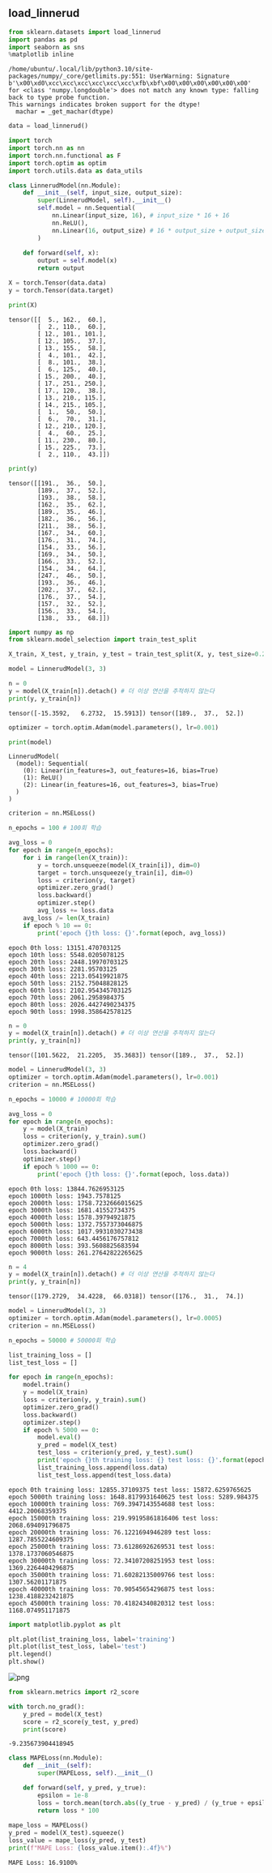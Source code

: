 ## load_linnerud


```python
from sklearn.datasets import load_linnerud
import pandas as pd
import seaborn as sns
%matplotlib inline
```

    /home/ubuntu/.local/lib/python3.10/site-packages/numpy/_core/getlimits.py:551: UserWarning: Signature b'\x00\xd0\xcc\xcc\xcc\xcc\xcc\xcc\xfb\xbf\x00\x00\x00\x00\x00\x00' for <class 'numpy.longdouble'> does not match any known type: falling back to type probe function.
    This warnings indicates broken support for the dtype!
      machar = _get_machar(dtype)



```python
data = load_linnerud()
```


```python
import torch
import torch.nn as nn
import torch.nn.functional as F
import torch.optim as optim
import torch.utils.data as data_utils
```


```python
class LinnerudModel(nn.Module):
    def __init__(self, input_size, output_size):
        super(LinnerudModel, self).__init__()
        self.model = nn.Sequential(
            nn.Linear(input_size, 16), # input_size * 16 + 16
            nn.ReLU(),
            nn.Linear(16, output_size) # 16 * output_size + output_size
        )
        
    def forward(self, x):
        output = self.model(x)
        return output
```


```python
X = torch.Tensor(data.data)
y = torch.Tensor(data.target)
```


```python
print(X)
```

    tensor([[  5., 162.,  60.],
            [  2., 110.,  60.],
            [ 12., 101., 101.],
            [ 12., 105.,  37.],
            [ 13., 155.,  58.],
            [  4., 101.,  42.],
            [  8., 101.,  38.],
            [  6., 125.,  40.],
            [ 15., 200.,  40.],
            [ 17., 251., 250.],
            [ 17., 120.,  38.],
            [ 13., 210., 115.],
            [ 14., 215., 105.],
            [  1.,  50.,  50.],
            [  6.,  70.,  31.],
            [ 12., 210., 120.],
            [  4.,  60.,  25.],
            [ 11., 230.,  80.],
            [ 15., 225.,  73.],
            [  2., 110.,  43.]])



```python
print(y)
```

    tensor([[191.,  36.,  50.],
            [189.,  37.,  52.],
            [193.,  38.,  58.],
            [162.,  35.,  62.],
            [189.,  35.,  46.],
            [182.,  36.,  56.],
            [211.,  38.,  56.],
            [167.,  34.,  60.],
            [176.,  31.,  74.],
            [154.,  33.,  56.],
            [169.,  34.,  50.],
            [166.,  33.,  52.],
            [154.,  34.,  64.],
            [247.,  46.,  50.],
            [193.,  36.,  46.],
            [202.,  37.,  62.],
            [176.,  37.,  54.],
            [157.,  32.,  52.],
            [156.,  33.,  54.],
            [138.,  33.,  68.]])



```python
import numpy as np
from sklearn.model_selection import train_test_split

X_train, X_test, y_train, y_test = train_test_split(X, y, test_size=0.2) # train과 test를 8:2로 분할
```


```python
model = LinnerudModel(3, 3)
```


```python
n = 0
y = model(X_train[n]).detach() # 더 이상 연산을 추적하지 않는다
print(y, y_train[n])
```

    tensor([-15.3592,   6.2732,  15.5913]) tensor([189.,  37.,  52.])



```python
optimizer = torch.optim.Adam(model.parameters(), lr=0.001)
```


```python
print(model)
```

    LinnerudModel(
      (model): Sequential(
        (0): Linear(in_features=3, out_features=16, bias=True)
        (1): ReLU()
        (2): Linear(in_features=16, out_features=3, bias=True)
      )
    )



```python
criterion = nn.MSELoss()

n_epochs = 100 # 100회 학습

avg_loss = 0 
for epoch in range(n_epochs):
    for i in range(len(X_train)):
        y = torch.unsqueeze(model(X_train[i]), dim=0)
        target = torch.unsqueeze(y_train[i], dim=0)
        loss = criterion(y, target)
        optimizer.zero_grad()
        loss.backward()
        optimizer.step()
        avg_loss += loss.data
    avg_loss /= len(X_train)
    if epoch % 10 == 0:
        print('epoch {}th loss: {}'.format(epoch, avg_loss))
```

    epoch 0th loss: 13151.470703125
    epoch 10th loss: 5548.0205078125
    epoch 20th loss: 2448.19970703125
    epoch 30th loss: 2281.95703125
    epoch 40th loss: 2213.05419921875
    epoch 50th loss: 2152.75048828125
    epoch 60th loss: 2102.954345703125
    epoch 70th loss: 2061.2958984375
    epoch 80th loss: 2026.4427490234375
    epoch 90th loss: 1998.358642578125



```python
n = 0
y = model(X_train[n]).detach() # 더 이상 연산을 추적하지 않는다
print(y, y_train[n])
```

    tensor([101.5622,  21.2205,  35.3683]) tensor([189.,  37.,  52.])



```python
model = LinnerudModel(3, 3)
optimizer = torch.optim.Adam(model.parameters(), lr=0.001)
criterion = nn.MSELoss()

n_epochs = 10000 # 10000회 학습

avg_loss = 0 
for epoch in range(n_epochs):
    y = model(X_train)
    loss = criterion(y, y_train).sum()
    optimizer.zero_grad()
    loss.backward()
    optimizer.step()
    if epoch % 1000 == 0:
        print('epoch {}th loss: {}'.format(epoch, loss.data))
```

    epoch 0th loss: 13844.7626953125
    epoch 1000th loss: 1943.7578125
    epoch 2000th loss: 1758.7232666015625
    epoch 3000th loss: 1681.41552734375
    epoch 4000th loss: 1578.39794921875
    epoch 5000th loss: 1372.7557373046875
    epoch 6000th loss: 1017.9931030273438
    epoch 7000th loss: 643.4456176757812
    epoch 8000th loss: 393.5608825683594
    epoch 9000th loss: 261.27642822265625



```python
n = 4
y = model(X_train[n]).detach() # 더 이상 연산을 추적하지 않는다
print(y, y_train[n])
```

    tensor([179.2729,  34.4228,  66.0318]) tensor([176.,  31.,  74.])



```python
model = LinnerudModel(3, 3)
optimizer = torch.optim.Adam(model.parameters(), lr=0.0005)
criterion = nn.MSELoss()

n_epochs = 50000 # 50000회 학습

list_training_loss = []
list_test_loss = []

for epoch in range(n_epochs):
    model.train()
    y = model(X_train)
    loss = criterion(y, y_train).sum()
    optimizer.zero_grad()
    loss.backward()
    optimizer.step()
    if epoch % 5000 == 0:
        model.eval()
        y_pred = model(X_test)
        test_loss = criterion(y_pred, y_test).sum()
        print('epoch {}th training loss: {} test loss: {}'.format(epoch, loss.data, test_loss.data))
        list_training_loss.append(loss.data)
        list_test_loss.append(test_loss.data)
```

    epoch 0th training loss: 12855.37109375 test loss: 15872.6259765625
    epoch 5000th training loss: 1648.8179931640625 test loss: 5289.984375
    epoch 10000th training loss: 769.3947143554688 test loss: 4412.20068359375
    epoch 15000th training loss: 219.99195861816406 test loss: 2068.694091796875
    epoch 20000th training loss: 76.1221694946289 test loss: 1287.7855224609375
    epoch 25000th training loss: 73.61286926269531 test loss: 1378.1737060546875
    epoch 30000th training loss: 72.34107208251953 test loss: 1369.2264404296875
    epoch 35000th training loss: 71.60282135009766 test loss: 1307.56201171875
    epoch 40000th training loss: 70.90545654296875 test loss: 1238.4188232421875
    epoch 45000th training loss: 70.41824340820312 test loss: 1168.074951171875



```python
import matplotlib.pyplot as plt

plt.plot(list_training_loss, label='training')
plt.plot(list_test_loss, label='test')
plt.legend()
plt.show()
```


    
![png](load_linnerud2_files/load_linnerud2_18_0.png)
    



```python
from sklearn.metrics import r2_score

with torch.no_grad():
    y_pred = model(X_test)
    score = r2_score(y_test, y_pred)
    print(score)
```

    -9.235673904418945



```python
class MAPELoss(nn.Module):
    def __init__(self):
        super(MAPELoss, self).__init__()

    def forward(self, y_pred, y_true):
        epsilon = 1e-8  
        loss = torch.mean(torch.abs((y_true - y_pred) / (y_true + epsilon)))
        return loss * 100  
    
mape_loss = MAPELoss()
y_pred = model(X_test).squeeze()
loss_value = mape_loss(y_pred, y_test)
print(f"MAPE Loss: {loss_value.item():.4f}%")
```

    MAPE Loss: 16.9100%

